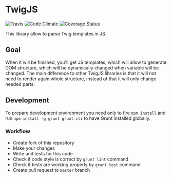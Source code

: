 # TwigJS

[![Travis](https://travis-ci.org/Rangoo94/twig-js.svg)](https://travis-ci.org/Rangoo94/twig-js)
[![Code Climate](https://codeclimate.com/github/Rangoo94/twig-js/badges/gpa.svg)](https://codeclimate.com/github/Rangoo94/twig-js)
[![Coverage Status](https://coveralls.io/repos/Rangoo94/twig-js/badge.svg)](https://coveralls.io/r/Rangoo94/twig-js)

This library allow to parse Twig templates in JS.

## Goal

When it will be finished, you'll get JS templates, which will allow to generate DOM structure, which will be dynamically changed when variable will be changed. The main difference to other TwigJS libraries is that it will not need to render again whole structure, instead of that it will only change needed parts.

## Development

To prepare development environment you need only to fire `npm install` and run `npm install -g grunt grunt-cli` to have Grunt installed globally.

### Workflow

- Create fork of this repository
- Make your changes
- Write unit tests for this code
- Check if code style is correct by `grunt lint` command
- Check if tests are working properly by `grunt test` command
- Create pull request to `master` branch